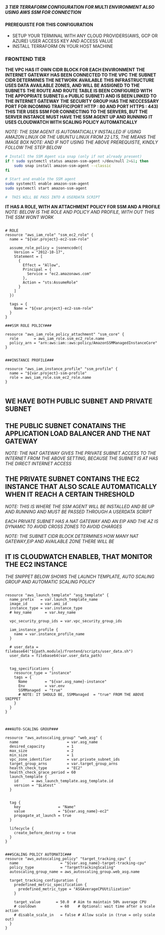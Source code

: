##### **3 TIER TERRAFORM CONFIGURATION FOR MULTI ENVIRONMENT ALSO USING AWS SSM FOR CONNECTION**

####  PREREQUISTE FOR THIS CONFIGURATION
- SETUP YOUR TERMINAL WITH ANY CLOUD PROVIDERS(AWS, GCP OR AZURE) USER ACCESS KEY AND ACCESS VALUE
- INSTALL TERRAFORM ON YOUR HOST MACHINE

### FRONTEND TIER

**THE VPC HAS IT OWN CIDR BLOCK FOR EACH ENVIRONMENT**
**THE INTERNET GATEWAY HAS BEEN CONNECTED TO THE VPC**
**THE SUBNET CIDR DETERMINES THE NETWORK AVAILABLE**
**THIS INFRASTRUCTURE USES DATA AVAILABLE ZONES, AND WILL BE ASSIGNED TO THE SUBNETS**
**THE ROUTE AND ROUTE TABLE IS BEEN CONFIGURED WITH THE APPOPRIATE SUBNET(i.e PUBLIC SUBNET) AND IS BEEN LINKED TO THE INTERNET GATEWAY**
**THE SECURITY GROUP HAS THE NECCESSARY PORT FOR INCOMING TRAFFIC(PORT HTTP : 80 AND PORT HTTPS : 443)**
**THIS TIER USES SSM FOR CONNECTING TO THE SERVERS, BUT THE SERVER INSTANCE MUST HAVE THE SSM AGENT UP AND RUNNING**
**IT USES CLOUDWATCH WITH SCALING POLICY AUTOMATICALLY**

*NOTE: THE SSM AGENT IS AUTOMATICALLY INSTALLED IF USING AMAZON LINUX OR THE UBUNTU LINUX FROM 22 LTS, THE MEANS THE IMAGE BOX*
*NOTE: AND IF NOT USING THE ABOVE PREREQUISTE, KINDLY FOLLOW THE STEP BELOW*

```bash
# Install the SSM Agent via snap (only if not already present)
if ! sudo systemctl status amazon-ssm-agent >/dev/null 2>&1; then
    sudo snap install amazon-ssm-agent --classic
fi

# Start and enable the SSM agent
sudo systemctl enable amazon-ssm-agent
sudo systemctl start amazon-ssm-agent

#  THIS WILL BE PASS INTO A USERDATA SCRIPT
```

**IT HAS A ROLE, WITH AN ATTACHMENT POLICY FOR SSM AND A PROFILE**
*NOTE: BELOW IS THE ROLE AND POLICY  AND PROFILE, WITH OUT THIS THE SSM WONT WORK*
```hcl

# ROLE
resource "aws_iam_role" "ssm_ec2_role" {
  name = "${var.project}-ec2-ssm-role"

  assume_role_policy = jsonencode({
    Version = "2012-10-17",
    Statement = [
      {
        Effect = "Allow",
        Principal = {
          Service = "ec2.amazonaws.com"
        },
        Action = "sts:AssumeRole"
      }
    ]
  })

  tags = {
    Name = "${var.project}-ec2-ssm-role"
  }
}

###SSM ROLE POLICY###

resource "aws_iam_role_policy_attachment" "ssm_core" {
  role       = aws_iam_role.ssm_ec2_role.name
  policy_arn = "arn:aws:iam::aws:policy/AmazonSSMManagedInstanceCore"
}


###INSTANCE PROFILE###

resource "aws_iam_instance_profile" "ssm_profile" {
  name = "${var.project}-ssm-profile"
  role = aws_iam_role.ssm_ec2_role.name
}


```
## WE HAVE BOTH PUBLIC SUBNET AND PRIVATE SUBNET

## **THE PUBLIC SUBNET CONATAINS THE APPLICATION LOAD BALANCER AND THE NAT GATEWAY**

*NOTE: THE NAT GATEWAY GIVES THE PRIVATE SUBNET ACCESS TO THE INTERNET FROM THE ABOVE SETTING, BECAUSE THE SUBNET IS AT HAS THE DIRECT INTERNET ACCESS*

## **THE PRIVATE SUBNET CONTAINS THE EC2 INSTANCE THAT ALSO SCALE AUTOMATICALLY WHEN IT REACH A CERTAIN THRESHOLD**

*NOTE: THIS IS WHERE THE SSM AGENT WILL BE INSTALLED AND BE UP AND RUNNING AND MUST BE PASSED THROUGH A USERDATA SCRIPT*

*EACH PRIVATE SUBNET HAS A NAT GATEWAY AND AN EIP AND THE AZ IS DYNAMIC TO AVOID CROSS ZONES TO AVOID CHARGES*

*NOTE: THE SUBNET CIDR BLOCK DETERMINES HOW MANY NAT GATEWAY,EIP AND AVAILABLE ZONE THERE WILL BE*


## **IT IS CLOUDWATCH ENABLEB, THAT MONITOR THE EC2 INSTANCE**

*THE SNIPPET BELOW SHOWS THE LAUNCH TEMPLATE, AUTO SCALING GROUP AND AUTOMATIC SCALING POLICY*

```hcl

resource "aws_launch_template" "asg_template" {
  name_prefix   = var.launch_template_name
  image_id      = var.ami_id
  instance_type = var.instance_type
  # key_name      = var.key_name

  vpc_security_group_ids = var.vpc_security_group_ids

  iam_instance_profile {
    name = var.instance_profile_name
  }

  # user_data = filebase64("${path.module}/frontend/scripts/user_data.sh")
  user_data = filebase64(var.user_data_path)


  tag_specifications {
    resource_type = "instance"
    tags = {
      Name        = "${var.asg_name}-instance"
      Env         = var.env
      SSMManaged  = "true"
      # NOTE: IT SHOULD BE, SSMManaged  = "true" FROM THE ABOVE SNIPPET
    }
  }
}



###AUTO-SCALING GROUP###

resource "aws_autoscaling_group" "web_asg" {
  name                      = var.asg_name
  desired_capacity          = 1
  max_size                  = 2
  min_size                  = 1
  vpc_zone_identifier       = var.private_subnet_ids
  target_group_arns         = var.target_group_arns
  health_check_type         = "EC2"
  health_check_grace_period = 60
  launch_template {
    id      = aws_launch_template.asg_template.id
    version = "$Latest"
  }
  

  tag {
    key                 = "Name"
    value               = "${var.asg_name}-ec2"
    propagate_at_launch = true
  }

  lifecycle {
    create_before_destroy = true
  }
}


###SCALING POLICY AUTOMATIC###
resource "aws_autoscaling_policy" "target_tracking_cpu" {
  name                   = "${var.asg_name}-target-tracking-cpu"
  policy_type            = "TargetTrackingScaling"
  autoscaling_group_name = aws_autoscaling_group.web_asg.name

  target_tracking_configuration {
    predefined_metric_specification {
      predefined_metric_type = "ASGAverageCPUUtilization"
    }

    target_value       = 50.0  # Aim to maintain 50% average CPU
    # cooldown           = 60    # Optional: wait time after a scale action
    # disable_scale_in   = false # Allow scale in (true = only scale out)
  }
}
```





